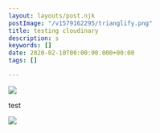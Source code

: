 ```yaml
---
layout: layouts/post.njk
postImage: "/v1579162295/trianglify.png"
title: testing cloudinary
description: s
keywords: []
date: 2020-02-10T00:00:00.000+00:00
tags: []

---
```

![](/v1581354261/IMG_20200110_204858_kcudqr.jpg)

test

![](/v1581072314/sun_sea.jpg)